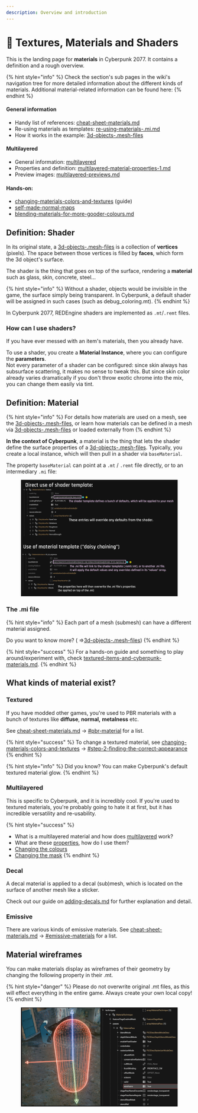 ```yaml
---
description: Overview and introduction
---
```


# 🔮 Textures, Materials and Shaders

This is the landing page for **materials** in Cyberpunk 2077. It contains a definition and a rough overview.

{% hint style="info" %}
Check the section's sub pages in the wiki's navigation tree for more detailed information about the different kinds of materials. Additional material-related information can be found here:
{% endhint %}

#### General information

* Handy list of references: [cheat-sheet-materials.md](../references-lists-and-overviews/cheat-sheet-materials.md "mention")
* Re-using materials as templates: [re-using-materials-.mi.md](../files-and-what-they-do/file-formats/materials/re-using-materials-.mi.md "mention")
* How it works in the example: [3d-objects-.mesh-files](../../for-mod-creators/files-and-what-they-do/3d-objects-.mesh-files "mention")

#### Multilayered

* General information: [multilayered](multilayered/ "mention")
* Properties and definition: [multilayered-material-properties-1.md](configuring-materials/multilayered-material-properties-1.md "mention")
* Preview images: [multilayered-previews.md](multilayered/multilayered-previews.md "mention")

#### Hands-on:

* [changing-materials-colors-and-textures](../../modding-guides/items-equipment/editing-existing-items/changing-materials-colors-and-textures/ "mention") (guide)
* [self-made-normal-maps](../../modding-guides/textures-and-luts/self-made-normal-maps/ "mention")
* [blending-materials-for-more-gooder-colours.md](multilayered/blending-materials-for-more-gooder-colours.md "mention")

## Definition: Shader

In its original state, a [3d-objects-.mesh-files](../../for-mod-creators/files-and-what-they-do/3d-objects-.mesh-files "mention") is a collection of **vertices** (pixels). The space between those vertices is filled by **faces**, which form the 3d object's surface.

The shader is the thing that goes on top of the surface, rendering a **material** such as glass, skin, concrete, steel…

{% hint style="info" %}
Without a shader, objects would be invisible in the game, the surface simply being transparent. In Cyberpunk, a default shader will be assigned in such cases (such as debug\_coloring.mt).
{% endhint %}

In Cyberpunk 2077, REDEngine shaders are implemented as `.mt`/`.remt` files.

### How can I use shaders?

If you have ever messed with an item's materials, then you already have.

To use a shader, you create a **Material Instance**, where you can configure the **parameters**.\
Not every parameter of a shader can be configured: since skin always has subsurface scattering, it makes no sense to tweak this. But since skin color already varies dramatically if you don't throw exotic chrome into the mix, you can change them easily via tint.

## Definition: Material

{% hint style="info" %}
For details how materials are used on a mesh, see the [3d-objects-.mesh-files](../../for-mod-creators/files-and-what-they-do/3d-objects-.mesh-files "mention"), or learn how materials can be defined in a mesh via [3d-objects-.mesh-files](../../for-mod-creators/files-and-what-they-do/3d-objects-.mesh-files#materialinstance-the-local-material "mention") or loaded externally from
{% endhint %}

**In the context of Cyberpunk**, a material is the thing that lets the shader define the surface properties of a [3d-objects-.mesh-files](../../for-mod-creators/files-and-what-they-do/3d-objects-.mesh-files "mention"). Typically, you create a local instance, which will then pull in a shader via `baseMaterial`.

The property `baseMaterial` can point at a `.mt` / `.remt` file directly, or to an intermediary `.mi` file:

<figure><img src="../../.gitbook/assets/materials_mt_and_mi.png" alt=""><figcaption></figcaption></figure>

### The .mi file

{% hint style="info" %}
Each part of a mesh (submesh) can have a different material assigned.

Do you want to know more? ( =>[3d-objects-.mesh-files](../../for-mod-creators/files-and-what-they-do/3d-objects-.mesh-files#chunkmaterials "mention"))
{% endhint %}

{% hint style="success" %}
For a hands-on guide and something to play around/experiment with, check [textured-items-and-cyberpunk-materials.md](../../modding-guides/textures-and-luts/textured-items-and-cyberpunk-materials.md "mention").
{% endhint %}

## What kinds of material exist?

### Textured

If you have modded other games, you're used to PBR materials with a bunch of textures like **diffuse**, **normal,** **metalness** etc.

See [cheat-sheet-materials.md](../references-lists-and-overviews/cheat-sheet-materials.md "mention") -> [#pbr-material](../references-lists-and-overviews/cheat-sheet-materials.md#pbr-material "mention") for a list.

{% hint style="success" %}
To change a textured material, see [changing-materials-colors-and-textures](../../modding-guides/items-equipment/editing-existing-items/changing-materials-colors-and-textures/ "mention") -> [#step-2-finding-the-correct-appearance](../../modding-guides/items-equipment/editing-existing-items/changing-materials-colors-and-textures/#step-2-finding-the-correct-appearance "mention")
{% endhint %}

{% hint style="info" %}
Did you know? You can make Cyberpunk's default textured material glow.
{% endhint %}

### Multilayered

This is specific to Cyberpunk, and it is incredibly cool. If you're used to textured materials, you're probably going to hate it at first, but it has incredible versatility and re-usability.

{% hint style="success" %}
* What is a multilayered material and how does [multilayered](multilayered/ "mention") work?
* What are these [properties](configuring-materials/multilayered-material-properties-1.md), how do I use them?
* [Changing the colours](../../modding-guides/items-equipment/editing-existing-items/changing-materials-colors-and-textures/#multilayered-material)
* [Changing the mask](../../modding-guides/textures-and-luts/custom-multilayermasks.md)
{% endhint %}

### Decal

A decal material is applied to a decal (sub)mesh, which is located on the surface of another mesh like a sticker.

Check out our guide on [adding-decals.md](../../modding-guides/items-equipment/editing-existing-items/adding-decals.md "mention") for further explanation and detail.

### Emissive

There are various kinds of emissive materials. See [cheat-sheet-materials.md](../references-lists-and-overviews/cheat-sheet-materials.md "mention") -> [#emissive-materials](../references-lists-and-overviews/cheat-sheet-materials.md#emissive-materials "mention") for a list.

## Material wireframes

You can make materials display as wireframes of their geometry by changing the following property in their .mt.

{% hint style="danger" %}
Please do not overwrite original .mt files, as this will effect everything in the entire game. Always create your own local copy!
{% endhint %}

<figure><img src="../../.gitbook/assets/materials_shaders_wireframe.png" alt=""><figcaption></figcaption></figure>
